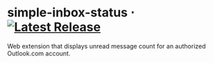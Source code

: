 # simple-inbox-status &sdot; [![Latest Release][release-badge]]([release-url])
Web extension that displays unread message count for an authorized Outlook.com account.

[release-badge]: https://img.shields.io/chrome-web-store/v/mgkhonoafmmeloeeidlmppbicfpehlac.svg?style=flat-square "Latest Release"
[release-url]: https://github.com/lots0logs/simple-inbox-status/releases "Latest Release"


